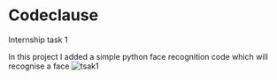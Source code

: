 # Codeclause
Internship task 1 

In this project I added a simple python face recognition code which will recognise a face
![tsak1](https://github.com/tarun098-web/Codeclause/assets/76040831/e701c69d-92d0-45ab-aad8-93f500bcca0f)
